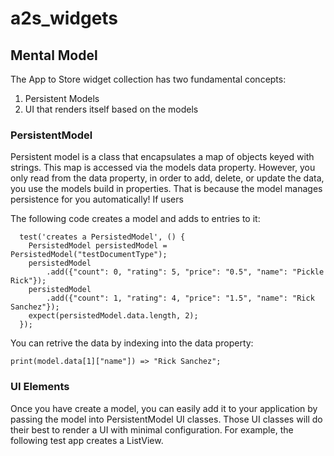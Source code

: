 # a2s_widgets
## Mental Model
The App to Store widget collection has two fundamental concepts:
1. Persistent Models
2. UI that renders itself based on the models

### PersistentModel
Persistent model is a class that encapsulates a map of objects keyed with strings. This map is accessed via the models data property. However, you only read from the data property, in order to add, delete, or update the data, you use the models build in properties. That is because the model manages persistence for you automatically! If users 

The following code creates a model and adds to entries to it:
```
  test('creates a PersistedModel', () {
    PersistedModel persistedModel = PersistedModel("testDocumentType");
    persistedModel
        .add({"count": 0, "rating": 5, "price": "0.5", "name": "Pickle Rick"});
    persistedModel
        .add({"count": 1, "rating": 4, "price": "1.5", "name": "Rick Sanchez"});
    expect(persistedModel.data.length, 2);
  });
```

You can retrive the data by indexing into the data property:

```
print(model.data[1]["name"]) => "Rick Sanchez";
```

### UI Elements
Once you have create a model, you can easily add it to your application by passing the model into PersistentModel UI classes. Those UI classes will do their best to render a UI with minimal configuration. For example, the following test app creates a ListView.

